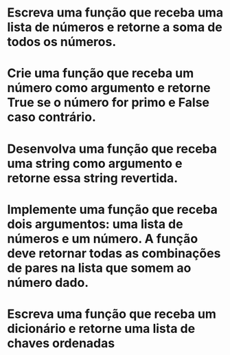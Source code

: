 # Escreva uma função que receba uma lista de números e retorne a soma de todos os números.
# Crie uma função que receba um número como argumento e retorne True se o número for primo e False caso contrário.
# Desenvolva uma função que receba uma string como argumento e retorne essa string revertida.
# Implemente uma função que receba dois argumentos: uma lista de números e um número. A função deve retornar todas as combinações de pares na lista que somem ao número dado.
# Escreva uma função que receba um dicionário e retorne uma lista de chaves ordenadas